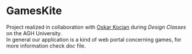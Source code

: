 # GamesKite

Project realized in collaboration with [Oskar Kocjan](https://github.com/OskarKocjan) during <em>Design Classes</em> on the AGH University.  
In general our application is a kind of web portal concerning games, for more information check <em>doc</em> file.
